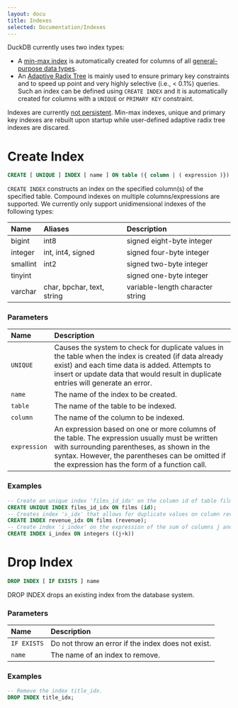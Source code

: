 ```yaml
---
layout: docu
title: Indexes
selected: Documentation/Indexes
---
```

DuckDB currently uses two index types:

* A [min-max index](https://en.wikipedia.org/wiki/Block_Range_Index) is automatically created for columns of all [general-purpose data types](/docs/sql/data_types/overview).
* An [Adaptive Radix Tree](http://citeseerx.ist.psu.edu/viewdoc/download?doi=10.1.1.674.248&rep=rep1&type=pdf) is mainly used to ensure primary key constraints and to speed up point and very highly selective (i.e., < 0.1%) queries. Such an index can be defined using `CREATE INDEX` and it is automatically created for columns with a `UNIQUE` or `PRIMARY KEY` constraint.

Indexes are currently [not persistent](https://github.com/cwida/duckdb/issues/693). Min-max indexes, unique and primary key indexes are rebuilt upon startup while user-defined adaptive radix tree indexes are discared.

# Create Index
```sql
CREATE [ UNIQUE ] INDEX [ name ] ON table ({ column | ( expression )})
```

`CREATE INDEX` constructs an index on the specified column(s) of the specified table. Compound indexes on multiple columns/expressions are supported. We currently only support unidimensional indexes of the following types:

| Name | Aliases | Description |
|:---|:---|:---|
| bigint | int8 | signed eight-byte integer |
| integer | int, int4, signed | signed four-byte integer |
| smallint | int2 | signed two-byte integer |
| tinyint |   | signed one-byte integer |
| varchar | char, bpchar, text, string| variable-length character string |

### Parameters

| Name | Description |
|:---|:---|
|`UNIQUE`|Causes the system to check for duplicate values in the table when the index is created (if data already exist) and each time data is added. Attempts to insert or update data that would result in duplicate entries will generate an error.|
|`name`|The name of the index to be created.|
|`table`|The name of the table to be indexed.|
|`column`|The name of the column to be indexed.|
|`expression`|An expression based on one or more columns of the table. The expression usually must be written with surrounding parentheses, as shown in the syntax. However, the parentheses can be omitted if the expression has the form of a function call.|


### Examples

```sql
-- Create an unique index 'films_id_idx' on the column id of table films.
CREATE UNIQUE INDEX films_id_idx ON films (id);
-- Creates index 's_idx' that allows for duplicate values on column revenue of table films.
CREATE INDEX revenue_idx ON films (revenue);
-- Create index 'i_index' on the expression of the sum of columns j and k from table integers.
CREATE INDEX i_index ON integers ((j+k))
```

# Drop Index
```sql
DROP INDEX [ IF EXISTS ] name
```

DROP INDEX drops an existing index from the database system.


### Parameters

| Name | Description |
|:---|:---|
|`IF EXISTS`|Do not throw an error if the index does not exist.|
|`name`|The name of an index to remove.|

### Examples

```sql
-- Remove the index title_idx.
DROP INDEX title_idx;
```
